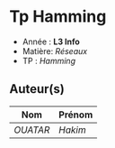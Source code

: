 # Tp Hamming

- Année : **L3 Info**
- Matière: *Réseaux*
- TP : *Hamming*

## Auteur(s)
|Nom|Prénom|
|--|--|
*OUATAR* | *Hakim*|